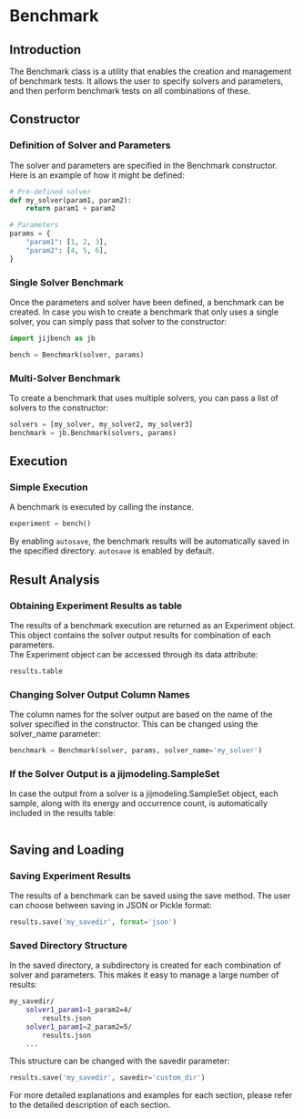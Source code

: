 # Benchmark

## Introduction
The Benchmark class is a utility that enables the creation and management of benchmark tests. It allows the user to specify solvers and parameters, and then perform benchmark tests on all combinations of these.

## Constructor
### Definition of Solver and Parameters
The solver and parameters are specified in the Benchmark constructor. Here is an example of how it might be defined:

```python
# Pre-defined solver
def my_solver(param1, param2):
    return param1 + param2

# Parameters
params = {
    "param1": [1, 2, 3],
    "param2": [4, 5, 6],
}
```

### Single Solver Benchmark
Once the parameters and solver have been defined, a benchmark can be created. In case you wish to create a benchmark that only uses a single solver, you can simply pass that solver to the constructor:

```python
import jijbench as jb

bench = Benchmark(solver, params)
```

### Multi-Solver Benchmark
To create a benchmark that uses multiple solvers, you can pass a list of solvers to the constructor:

```python
solvers = [my_solver, my_solver2, my_solver3]
benchmark = jb.Benchmark(solvers, params)
```

## Execution
### Simple Execution
A benchmark is executed by calling the instance.

```python
experiment = bench()
```

By enabling `autosave`, the benchmark results will be automatically saved in the specified directory. `autosave` is enabled by default.


## Result Analysis
### Obtaining Experiment Results as table
The results of a benchmark execution are returned as an Experiment object. This object contains the solver output results for combination of each parameters.  
The Experiment object can be accessed through its data attribute:

```python
results.table
```

### Changing Solver Output Column Names
The column names for the solver output are based on the name of the solver specified in the constructor. This can be changed using the solver_name parameter:

```python
benchmark = Benchmark(solver, params, solver_name='my_solver')
```

### If the Solver Output is a jijmodeling.SampleSet
In case the output from a solver is a jijmodeling.SampleSet object, each sample, along with its energy and occurrence count, is automatically included in the results table:

```python
```

## Saving and Loading
### Saving Experiment Results
The results of a benchmark can be saved using the save method. The user can choose between saving in JSON or Pickle format:

```python
results.save('my_savedir', format='json')
```
### Saved Directory Structure
In the saved directory, a subdirectory is created for each combination of solver and parameters. This makes it easy to manage a large number of results:

```bash
my_savedir/
    solver1_param1=1_param2=4/
        results.json
    solver1_param1=2_param2=5/
        results.json
    ...
```
This structure can be changed with the savedir parameter:

```python
results.save('my_savedir', savedir='custom_dir')
```
For more detailed explanations and examples for each section, please refer to the detailed description of each section.